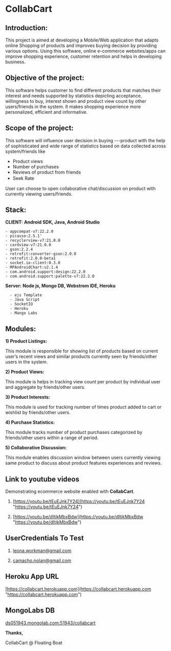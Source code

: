 # CollabCart

Introduction: 
--
This project is aimed at developing a Mobile/Web application that adapts online Shopping of products and improves buying decision by providing various options. Using this software, online e-commerce websites/apps can improve shopping experience, customer retention and helps in developing business. 

Objective of the project:
---
 This software helps customer to find different products that matches their interest and needs supported by statistics depicting acceptance, willingness to buy, interest shown and product view count by other users/friends in the system. It makes shopping experience more personalized, efficient and informative.

 Scope of the project:
---
 This software will influence user decision in buying ---product with the help of sophisticated and wide range of statistics based on data collected across system/friends like 

 - Product views 
 - Number of purchases  
 - Reviews of product from friends 
 - Seek Rate 　　　　


User can choose to open collaborative chat/discussion on product with currently viewing users/friends. 

Stack: 
--
**CLIENT:** **Android SDK, Java, Android Studio**

	- appcompat-v7:22.2.0
	- picasso:2.5.1'
	- recyclerview-v7:21.0.0
	- cardview-v7:21.0.0
	- gson:2.2.4
	- retrofit:converter-gson:2.0.0
	- retrofit:2.0.0-beta1
	- socket.io-client:0.3.0
	- MPAndroidChart:v2.1.4
	- com.android.support:design:22.2.0
	- com.android.support:palette-v7:22.2.0 

**Server:** **Node js, Mongo DB, Webstrom IDE, Heroku**

	  - ejs Template
	  - Java Script
	  - SocketIO
	  - Heroku
	  - Mango Labs

Modules: 
---
**1) Product Listings:** 

This module is responsible for showing list of products based on current user’s recent views and similar products currently seen by friends/other users in the system. 

**2) Product Views:** 

This module is helps in tracking view count per product by individual user and aggregate by friends/other users. 

**3) Product Interests:** 

This module is used for tracking number of times product added to cart or wishlist by friends/other users. 

**4) Purchase Statistics:** 

This module tracks number of product purchases categorized by friends/other users within a range of period. 

**5) Collaborative Discussion:**

This module enables discussion window between users currently viewing same product to discuss about product features experiences and reviews.

Link to youtube videos
--- 
Demonstrating ecommerce website enabled with **CollabCart**.

1) [https://youtu.be/tEuEJnk7Y24](https://youtu.be/tEuEJnk7Y24 "https://youtu.be/tEuEJnk7Y24")

2) [https://youtu.be/dItikMbxBdw](https://youtu.be/dItikMbxBdw "https://youtu.be/dItikMbxBdw")


UserCredentials To Test
--

1) leona.workman@gmail.com

2) camacho.nolan@gmail.com

Heroku App URL
--
[https://collabcart.herokuapp.com](https://collabcart.herokuapp.com "https://collabcart.herokuapp.com")


MongoLabs DB
--
[ds051943.mongolab.com:51943/collabcart](ds051943.mongolab.com:51943/collabcart "ds051943.mongolab.com:51943/collabcart")

**Thanks,**

CollabCart @ Floating Boat 